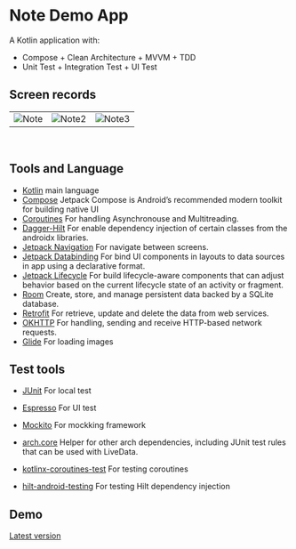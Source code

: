 # Note Demo App

A Kotlin application with:
* Compose + Clean Architecture + MVVM + TDD
* Unit Test + Integration Test + UI Test


## Screen records
| | | |
|:-------------------------:|:-------------------------:|:-------------------------:|
![Note](https://user-images.githubusercontent.com/73734233/223052022-7cbc9b2b-c5ac-4f41-a2b1-5d1f17e37c82.gif)|![Note2](https://user-images.githubusercontent.com/73734233/223053117-0f23a47d-7cf1-440f-876e-23b3d97f5587.png)|![Note3](https://user-images.githubusercontent.com/73734233/223053129-161304a9-4171-45ef-871d-407788e7e9cf.png)|
<br />
  
## Tools and Language
- [Kotlin](https://kotlinlang.org/) main language
- [Compose](https://developer.android.com/jetpack/compose) Jetpack Compose is Android’s recommended modern toolkit for building native UI
- [Coroutines](https://kotlinlang.org/docs/coroutines-overview.html) For handling Asynchronouse and Multitreading.
- [Dagger-Hilt](https://developer.android.com/training/dependency-injection/hilt-android) For enable dependency injection of certain classes from the androidx libraries.
- [Jetpack Navigation](https://developer.android.com/guide/navigation) For navigate between screens.
- [Jetpack Databinding](https://developer.android.com/jetpack/androidx/releases/databinding) For bind UI components in layouts to data sources in app using a declarative format.
- [Jetpack Lifecycle](https://developer.android.com/jetpack/androidx/releases/lifecycle) For build lifecycle-aware components that can adjust behavior based on the current lifecycle state of an activity or fragment.
- [Room](https://developer.android.com/jetpack/androidx/releases/room)	Create, store, and manage persistent data backed by a SQLite database.
- [Retrofit](https://square.github.io/retrofit/) For retrieve, update and delete the data from web services.
- [OKHTTP](https://square.github.io/okhttp/) For handling, sending and receive HTTP-based network requests.
- [Glide](https://github.com/bumptech/glide) For loading images

## Test tools
- [JUnit](https://developer.android.com/training/testing/local-tests) For local test
- [Espresso](https://developer.android.com/training/testing/espresso) For UI test
- [Mockito](https://github.com/mockito/mockito-kotlin) For mockking framework
- [arch.core](https://developer.android.com/jetpack/androidx/releases/arch-core) Helper for other arch dependencies, including JUnit test rules that can be used with LiveData.
- [kotlinx-coroutines-test](https://developer.android.com/kotlin/coroutines/test) For testing coroutines

- [hilt-android-testing](https://developer.android.com/training/dependency-injection/hilt-testing) For testing Hilt dependency injection

## Demo
[Latest version](https://github.com/Ali-Kazemii/Note/releases)
